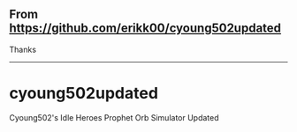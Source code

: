 ## From https://github.com/erikk00/cyoung502updated
Thanks

----

# cyoung502updated
Cyoung502's Idle Heroes Prophet Orb Simulator Updated
